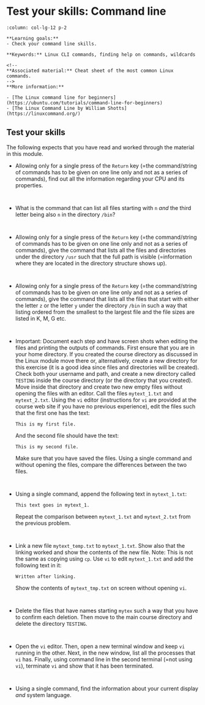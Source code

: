 # Test your skills: Command line


````{panels}
:column: col-lg-12 p-2

**Learning goals:** 
- Check your command line skills.

**Keywords:** Linux CLI commands, finding help on commands, wildcards

<!--
**Associated material:** Cheat sheet of the most common Linux commands.
-->
**More information:**

- [The Linux command line for beginners](https://ubuntu.com/tutorials/command-line-for-beginners)
- [The Linux Command Line by William Shotts](https://linuxcommand.org/)

````

<p></p>


## Test your skills

The following expects that you have read and worked through the material in this module.

* Allowing only for a single press of the `Return` key (=the command/string of commands has to be given on one line only and not as a series of commands), find out all the information regarding your CPU and its properties.

` `

* What is the command that can list all files starting with `n` *and* the third letter being also `n` in the directory `/bin`? 

` `

* Allowing only for a single press of the `Return` key (=the command/string of commands has to be given on one line only and not as a series of commands), give the command that lists all the files and directories under the directory `/usr` such that the full path is visible (=information where they are located in the directory structure shows up).

` `

* Allowing only for a single press of the `Return` key (=the command/string of commands has to be given on one line only and not as a series of commands), give the command that lists all the files that start with either the letter `z` or the letter `y` under the directory `/bin` in such a way that listing ordered from the smallest to the largest file and the file sizes are listed in K, M, G etc.

` `

* Important: Document each step and have screen shots when editing the files and printing the outputs of commands. First ensure that you are in your home directory. If you created the course directory as discussed in the Linux module move there or, alternatively, create a new directory for this exercise (it is a good idea since files and directories will be created).  Check both your username and path, and create a new directory called `TESTING` inside the course directory (or the directory that you created). Move inside that directory and create two new empty files without opening the files with an editor. Call the files `mytext_1.txt` and `mytext_2.txt`. Using the `vi` editor (instructions for `vi` are provided at the course web site if you have no previous experience),  edit the files such that the first one has the text:
    ```
    This is my first file.
    ```
    And the second file should have the text:
    ```
    This is my second file.
    ```
    Make sure that you have saved the files. Using a single command and without opening the files, compare the differences between the two files.

` `

* Using a single command, append the following text in `mytext_1.txt`:
    ```
    This text goes in mytext_1.
    ```
    Repeat the comparison between `mytext_1.txt` and `mytext_2.txt` from the previous problem.

` `

* Link a new file `mytext_temp.txt` to `mytext_1.txt`. Show also that the linking worked and show the contents of the new file. Note: This is not the same as copying using `cp`. Use `vi` to edit `mytext_1.txt` and add the following text in it:
    ```
    Written after linking.
	```
    Show the contents of `mytext_tmp.txt` on screen without opening `vi`.

` `

* Delete the files that have names starting `mytex` such a way that you have to confirm each deletion. Then move to the main course directory and delete the directory `TESTING`.

` `

* Open the `vi` editor. Then, open a new terminal window and keep `vi` running in the other. Next, in the new window, list all the processes that `vi` has. Finally, using command line in the second terminal (=not using `vi`), terminate `vi` and show that it has been terminated. 

` `

* Using a single command, find the information about your current display *and* system language.

